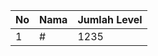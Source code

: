 | No | Nama            | Jumlah Level |
|----|-----------------|--------------|
| 1  | #    |    1235        |
